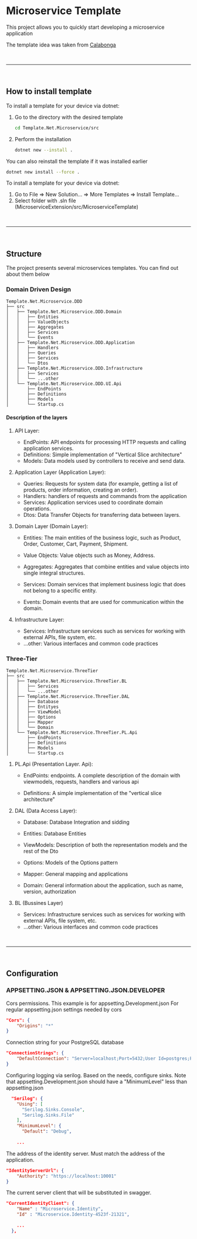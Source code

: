 # Microservice Template

This project allows you to quickly start developing a microservice application

The template idea was taken from [Calabonga](https://github.com/Calabonga/Microservice-Template)

<br>

---

<br>

## How to install template

To install a template for your device via dotnet:

1. Go to the directory with the desired template
    ```bash
    cd Template.Net.Microservice/src
    ```
2. Perform the installation
    ```bash
    dotnet new --install .
    ```

You can also reinstall the template if it was installed earlier

```bash
dotnet new install --force .
```

To install a template for your device via dotnet:

1. Go to File => New Solution... => More Templates => Install Template...
2. Select folder with .sln file (MicroserviceExtension/src/MicroserviceTemplate)

<br>

---

<br>

## Structure

The project presents several microservices templates. You can find out about them below

### Domain Driven Design

```
Template.Net.Microservice.DDD
├── src
│   ├── Template.Net.Microservice.DDD.Domain
│   │   ├── Entities
│   │   ├── ValueObjects
│   │   ├── Aggregates
│   │   ├── Services
│   │   └── Events
│   ├── Template.Net.Microservice.DDD.Application
│   │   ├── Handlers
│   │   ├── Queries
│   │   ├── Services
│   │   └── Dtos
│   ├── Template.Net.Microservice.DDD.Infrastructure
│   │   ├── Services
│   │   └── ...other
│   └── Template.Net.Microservice.DDD.UI.Api
│       ├── EndPoints
│       ├── Definitions
│       ├── Models
│       └── Startup.cs
```

#### Description of the layers    

1. API Layer:
   - EndPoints: API endpoints for processing HTTP requests and calling application services.
   - Definitions: Simple implementation of "Vertical Slice architecture"
   - Models: Data models used by controllers to receive and send data.

2. Application Layer (Application Layer):

   - Queries: Requests for system data (for example, getting a list of products, order information, creating an order).
   - Handlers: handlers of requests and commands from the application
   - Services: Application services used to coordinate domain operations.
   - Dtos: Data Transfer Objects for transferring data between layers.

3. Domain Layer (Domain Layer):

   - Entities: The main entities of the business logic, such as Product, Order, Customer, Cart, Payment, Shipment.

   - Value Objects: Value objects such as Money, Address.

   - Aggregates: Aggregates that combine entities and value objects into single integral structures.

   - Services: Domain services that implement business logic that does not belong to a specific entity.

   - Events: Domain events that are used for communication within the domain.

4. Infrastructure Layer:

   - Services: Infrastructure services such as services for working with external APIs, file system, etc.
   - ...other: Various interfaces and common code practices

### Three-Tier

```
Template.Net.Microservice.ThreeTier
├── src
│   ├── Template.Net.Microservice.ThreeTier.BL
│   │   ├── Services
│   │   └── ...other
│   ├── Template.Net.Microservice.ThreeTier.DAL
│   │   ├── Database
│   │   ├── Entityes
│   │   ├── ViewModel
│   │   ├── Options
│   │   ├── Mapper
│   │   └── Domain
│   └── Template.Net.Microservice.ThreeTier.PL.Api
│       ├── EndPoints
│       ├── Definitions
│       ├── Models
│       └── Startup.cs
```

1. PL.Api (Presentation Layer. Api):

   - EndPoints: endpoints. A complete description of the domain with viewmodels, requests, handlers and various api

   - Definitions: A simple implementation of the "vertical slice architecture"

2. DAL (Data Access Layer):

   - Database: Database Integration and sidding

   - Entities: Database Entities

   - ViewModels:  Description of both the representation models and the rest of the Dto

   - Options: Models of the Options pattern

   - Mapper: General mapping and applications

   - Domain: General information about the application, such as name, version, authorization

3. BL (Bussines Layer)

   - Services: Infrastructure services such as services for working with external APIs, file system, etc.
   - ...other: Various interfaces and common code practices



<br>

---

<br>

## Configuration

### APPSETTING.JSON & APPSETTING.JSON.DEVELOPER 

Cors permissions. This example is for appsetting.Development.json For regular appsetting.json settings needed by cors

```json
"Cors": {
    "Origins": "*"
}  
```

Connection string for your PostgreSQL database

```json 
"ConnectionStrings": {
    "DefaultConnection": "Server=localhost;Port=5432;User Id=postgres;Password=password;Database=Microservice.Identity"
}
```

Configuring logging via serilog. Based on the needs, configure sinks. Note that appsetting.Development.json should have a "MinimumLevel" less than appsetting.json

```json
  "Serilog": {
    "Using": [
      "Serilog.Sinks.Console",
      "Serilog.Sinks.File"
    ],
    "MinimumLevel": {
      "Default": "Debug",
    
    ...
```

The address of the identity server. Must match the address of the application.

```json
"IdentityServerUrl": {
    "Authority": "https://localhost:10001"
}
```

The current server client that will be substituted in swagger.

```json
"CurrentIdentityClient": {
    "Name" : "Microservice.Identity",
    "Id" : "Microservice.Identity-4523f-21321",
    
    ...
  }, 
